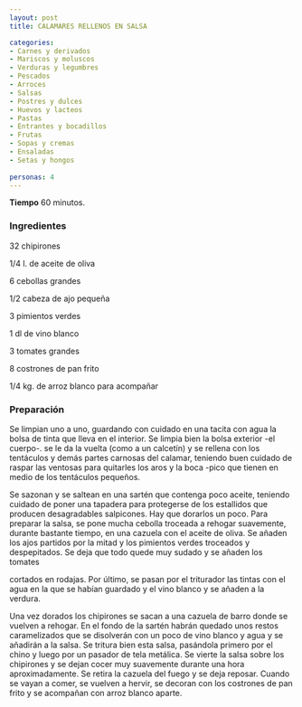 ```yaml
---
layout: post
title: CALAMARES RELLENOS EN SALSA

categories:
- Carnes y derivados
- Mariscos y moluscos
- Verduras y legumbres
- Pescados
- Arroces
- Salsas
- Postres y dulces
- Huevos y lacteos
- Pastas
- Entrantes y bocadillos
- Frutas
- Sopas y cremas
- Ensaladas
- Setas y hongos
 
personas: 4 
---
```

<b>Tiempo</b> 60 minutos.

<h3>Ingredientes</h3>
32 chipirones

1/4 l. de aceite de oliva

6 cebollas grandes

1/2 cabeza de ajo pequeña

3 pimientos verdes

1 dl de vino blanco

3 tomates grandes

8 costrones de pan frito

1/4 kg. de arroz blanco para acompañar

<h3>Preparación</h3>
Se limpian uno a uno, guardando con cuidado en una tacita con agua la bolsa de tinta que lleva en el interior. Se limpia bien la bolsa exterior -el cuerpo-. se le da la vuelta (como a un calcetín) y se rellena con los tentáculos y demás partes carnosas del calamar, teniendo buen cuidado de raspar las ventosas para quitarles los aros y la boca -pico que tienen en medio de los tentáculos pequeños.

Se sazonan y se saltean en una sartén que contenga poco aceite, teniendo cuidado de poner una tapadera para protegerse de los estallidos que producen desagradables salpicones. Hay que dorarlos un poco. Para preparar la salsa, se pone mucha cebolla troceada a rehogar suavemente, durante bastante tiempo, en una cazuela con el aceite de oliva. Se añaden los ajos partidos por la mitad y los pimientos verdes troceados y despepitados. Se deja que todo quede muy sudado y se añaden los tomates

cortados en rodajas. Por último, se pasan por el triturador las tintas con el agua en la que se habían guardado y el vino blanco y se añaden a la verdura.

Una vez dorados los chipirones se sacan a una cazuela de barro donde se vuelven a rehogar. En el fondo de la sartén habrán quedado unos restos caramelizados que se disolverán con un poco de vino blanco y agua y se añadirán a la salsa. Se tritura bien esta salsa, pasándola primero por el chino y luego por un pasador de tela metálica. Se vierte la salsa sobre los chipirones y se dejan cocer muy suavemente durante una hora aproximadamente. Se retira la cazuela del fuego y se deja reposar. Cuando se vayan a comer, se vuelven a hervir, se decoran con los costrones de pan frito y se acompañan con arroz blanco aparte.

